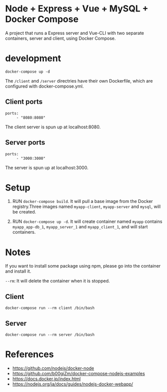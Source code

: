 # Node + Express + Vue + MySQL + Docker Compose
A project that runs a Express server and Vue-CLI with two separate containers, server and client, using Docker Compose.

# development
```
docker-compose up -d
```
The `/client` and `/server` directries have their own Dockerfile, which are configured with docker-compose.yml.

## Client ports
```
ports: 
     - "8080:8080"
```
The client server is spun up at localhost:8080.
## Server ports
```
ports: 
     - "3000:3000"
```
The server is spun up at localhost:3000.

# Setup
1. RUN `docker-compose build`.  It will pull a base image from the Docker registry.Three images named `myapp-client`, `myapp-server` and `mysql`, will be created.

2. RUN `docker-compose up -d`. It will create container named `myapp` contains `myapp_app-db_1`, `myapp_server_1` and `myapp_client_1`, and will start containers.

# Notes
If you want to install some package using npm, please go into the container and install it.

`--rm`: It will delete the container when it is stopped.

## Client

```
docker-compose run --rm client /bin/bash
```

## Server

```
docker-compose run --rm server /bin/bash
```

# References
- https://github.com/nodejs/docker-node
- https://github.com/b00giZm/docker-compose-nodejs-examples
- https://docs.docker.jp/index.html
- https://nodejs.org/ja/docs/guides/nodejs-docker-webapp/